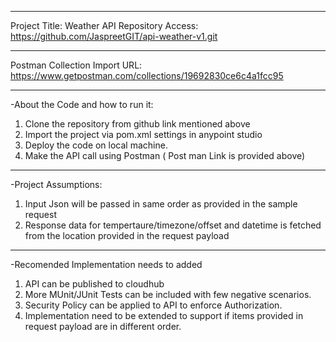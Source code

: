 ***********************************************************************************************************************************
Project Title: Weather API 
Repository Access: https://github.com/JaspreetGIT/api-weather-v1.git  

***********************************************************************************************************************************
Postman Collection Import URL: https://www.getpostman.com/collections/19692830ce6c4a1fcc95

***********************************************************************************************************************************
-About the Code and how to run it:
1. Clone the repository from github link mentioned above 
2. Import the project via pom.xml settings in anypoint studio
3. Deploy the code on local machine.
4. Make the API call using Postman ( Post man Link is provided above)
***********************************************************************************************************************************

-Project Assumptions:
1. Input Json will be passed in same order as provided in the sample request
2. Response data for tempertaure/timezone/offset and datetime is fetched from the location provided in the request payload

***********************************************************************************************************************************
-Recomended Implementation needs to added
1. API can be published to cloudhub  
2. More MUnit/JUnit Tests can be included with few negative scenarios.
3. Security Policy can be applied to API to enforce Authorization.
4. Implementation need to be extended to support if items provided in request payload are in different order. 